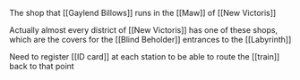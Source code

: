 The shop that [[Gaylend Billows]] runs in the [[Maw]] of [[New Victoris]]

Actually almost every district of [[New Victoris]] has one of these shops, which are the covers for the [[Blind Beholder]] entrances to the [[Labyrinth]]

Need to register [[ID card]] at each station to be able to route the [[train]] back to that point